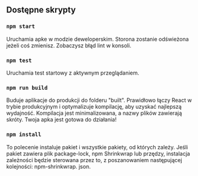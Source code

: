 ## Dostępne skrypty

### `npm start`
Uruchamia apke w modzie deweloperskim.
Storona zostanie odświeżona jeżeli coś zmienisz.
Zobaczysz błąd lint w konsoli.

### `npm test`
Uruchamia test startowy z aktywnym przeglądaniem.

### `npm run build`
Buduje aplikacje do produkcji do folderu "built".
Prawidłowo łączy React w trybie produkcyjnym i optymalizuje kompilację, aby uzyskać najlepszą wydajność.
Kompilacja jest minimalizowana, a nazwy plików zawierają skróty.
Twoja apka jest gotowa do działania!

### `npm install`
To polecenie instaluje pakiet i wszystkie pakiety, od których zależy. Jeśli pakiet zawiera plik package-lock,
npm Shrinkwrap lub przędzy, instalacja zależności będzie sterowana przez to, z poszanowaniem następującej kolejności: npm-shrinkwrap. json.
